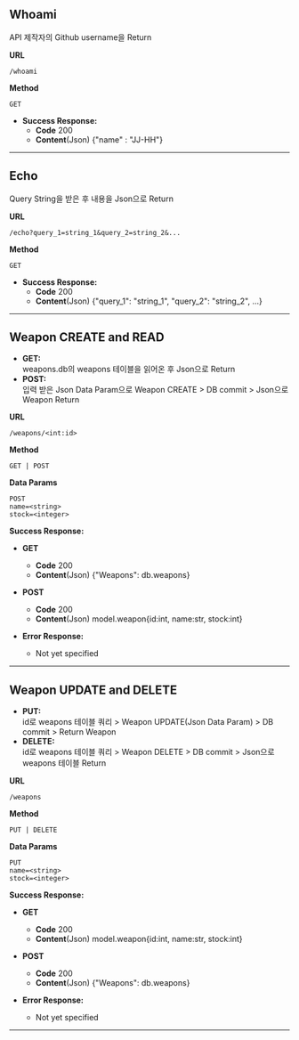 
## Whoami
API 제작자의 Github username을 Return

__URL__  

    /whoami  
__Method__  
    
    GET  
- __Success Response:__  
    - __Code__ 200  
    - __Content__(Json) {"name" : "JJ-HH"}
---
## Echo
Query String을 받은 후 내용을 Json으로 Return

__URL__  
    
    /echo?query_1=string_1&query_2=string_2&...  
__Method__  
    
    GET

- __Success Response:__  
    - __Code__ 200  
    - __Content__(Json) {"query_1": "string_1", "query_2": "string_2", ...}
---
## Weapon CREATE and READ
- __GET:__  
weapons.db의 weapons 테이블을 읽어온 후 Json으로 Return
- __POST:__  
입력 받은 Json Data Param으로 Weapon CREATE > DB commit > Json으로 Weapon Return

__URL__

    /weapons/<int:id>
__Method__

    GET | POST
__Data Params__  

    POST
    name=<string>
    stock=<integer>

__Success Response:__  
- __GET__
    - __Code__ 200  
    - __Content__(Json) {"Weapons": db.weapons}

- __POST__
    - __Code__ 200  
    - __Content__(Json) model.weapon{id:int, name:str, stock:int}

- __Error Response:__
    - Not yet specified
---
## Weapon UPDATE and DELETE
- __PUT:__   
id로 weapons 테이블 쿼리 > Weapon UPDATE(Json Data Param) > DB commit > Return Weapon
- __DELETE:__  
id로 weapons 테이블 쿼리 > Weapon DELETE > DB commit > Json으로 weapons 테이블 Return

__URL__

    /weapons
__Method__

    PUT | DELETE
__Data Params__  

    PUT
    name=<string>
    stock=<integer>

__Success Response:__  
- __GET__
    - __Code__ 200  
    - __Content__(Json) model.weapon{id:int, name:str, stock:int}

- __POST__
    - __Code__ 200  
    - __Content__(Json) {"Weapons": db.weapons}

- __Error Response:__
    - Not yet specified
---